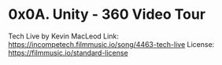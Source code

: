 # 0x0A. Unity - 360 Video Tour

Tech Live by Kevin MacLeod
Link: https://incompetech.filmmusic.io/song/4463-tech-live
License: https://filmmusic.io/standard-license